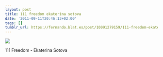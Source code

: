 ```yaml
---
layout: post
title: 111 freedom ekaterina sotova
date: '2011-09-11T20:46:13+02:00'
tags: []
tumblr_url: https://fernando.blat.es/post/10091279159/111-freedom-ekaterina-sotova
---
```

 ![](/tumblr_files/tumblr_lrdg52A7lB1qz4y16o1_640.jpg)  

111 Freedom - Ekaterina Sotova

